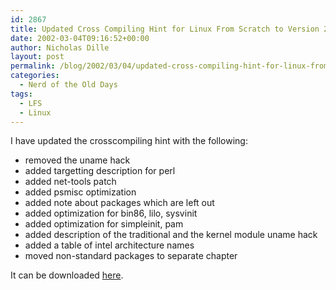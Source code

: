 ```yaml
---
id: 2867
title: Updated Cross Compiling Hint for Linux From Scratch to Version 2.1
date: 2002-03-04T09:16:52+00:00
author: Nicholas Dille
layout: post
permalink: /blog/2002/03/04/updated-cross-compiling-hint-for-linux-from-scratch-to-version-2-1/
categories:
  - Nerd of the Old Days
tags:
  - LFS
  - Linux
---
```

I have updated the crosscompiling hint with the following:

  * removed the uname hack
  * added targetting description for perl
  * added net-tools patch
  * added psmisc optimization
  * added note about packages which are left out
  * added optimization for bin86, lilo, sysvinit
  * added optimization for simpleinit, pam
  * added description of the traditional and the kernel module uname hack
  * added a table of intel architecture names
  * moved non-standard packages to separate chapter

It can be downloaded [here](/media/2002/02/2002-03-04-crosscompiling-x86-2.1.txt).

